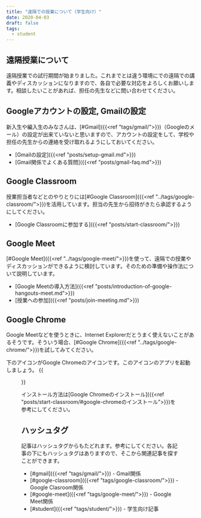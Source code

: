 ```yaml
---
title: "遠隔での授業について（学生向け）"
date: 2020-04-03
draft: false
tags: 
  - student
---
```

## 遠隔授業について
遠隔授業での試行期間が始まりました。これまでとは違う環境にでの遠隔での講義やディスカッションになりますので、各自で必要な対応をよろしくお願いします。相談したいことがあれば、担任の先生などに問い合わせてください。

## Googleアカウントの設定, Gmailの設定
新入生や編入生のみなさんは、[#Gmail]({{<ref "tags/gmail/">}})（Googleのメール）の設定が出来ていないと思いますので、アカウントの設定をして、学校や担任の先生からの連絡を受け取れるようにしておいてください。

- [Gmailの設定]({{<ref "posts/setup-gmail.md">}})
- [Gmail関係でよくある質問]({{<ref "posts/gmail-faq.md">}})


## Google Classroom
授業担当者などとのやりとりには[#Google Classroom]({{<ref "../tags/google-classroom/">}})を活用しています。担当の先生から招待がきたら承認するようにしてください。
- [Google Classroomに参加する]({{<ref "posts/start-classroom/">}})

## Google Meet
[#Google Meet]({{<ref "../tags/google-meet/">}})を使って、遠隔での授業やディスカッションができるように検討しています。そのための準備や操作法について説明しています。

- [Google Meetの導入方法]({{<ref "posts/introduction-of-google-hangouts-meet.md">}})
- [授業への参加]({{<ref "posts/join-meeting.md">}})

## Google Chrome
Google Meetなどを使うときに、Internet Explorerだとうまく使えないことがあるそうです。そういう場合、[#Google Chrome]({{<ref "../tags/google-chrome/">}})を試してみてください。

下のアイコンがGoogle Chromeのアイコンです。このアイコンのアプリを起動しましょう。
{{<figure src="../img/resource_google-chrome.svg" title="" class="center" width="80">}}  

インストール方法は[Google Chromeのインストール]({{<ref "posts/start-classroom/#google-chromeのインストール">}})を参考にしてください。

## ハッシュタグ
記事はハッシュタグからもたどれます。参考にしてください。各記事の下にもハッシュタグはありますので、そこから関連記事を探すことができます。

- [#gmail]({{<ref "tags/gmail/">}}) - Gmail関係  
- [#google-classroom]({{<ref "tags/google-classroom/">}}) - Google Clasroom関係  
- [#google-meet]({{<ref "tags/google-meet/">}}) - Google Meet関係  
- [#student]({{<ref "tags/student/">}}) - 学生向け記事  



